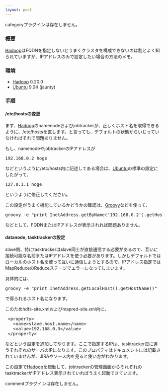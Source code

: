 ```yaml
---
layout: post
---
```

<p><span class="error">categoryプラグインは存在しません。</span></p>
<h3>概要</h3>
<p><a href="http://hadoop.apache.org/core/">Hadoop</a>はFQDNを指定しないとうまくクラスタを構成できないのは割とよく知られていますが、IPアドレスのみで設定したい場合の方法のメモ。</p>
<h3>環境</h3>
<ul>
<li><a href="http://hadoop.apache.org/core/">Hadoop</a> 0.20.0</li>
<li><a href="http://www.ubuntu.com/">Ubuntu</a> 9.04 (jaunty)</li>
</ul>
<h3>手順</h3>
<h4>/etc/hostsの変更</h4>
<p>まず、<a href="http://hadoop.apache.org/core/">Hadoop</a>のnamenodeおよびjobtrackerが、正しくホスト名を取得できるように、/etc/hostsを直します。と言っても、デフォルトの状態からいじっていなければそれで問題ありません。</p>
<p>もし、namenodeやjobtrackerのIPアドレスが</p>
<pre>192.168.0.2 hoge
</pre>
<p>などというように/etc/hosts内に記述してある場合は、<a href="http://www.ubuntu.com/">Ubuntu</a>の標準の設定にしたがって、</p>
<pre>127.0.1.1 hoge
</pre>
<p>というように修正してください。</p>
<p>この設定がうまく機能しているかどうかの確認は、<a href="http://groovy.codehaus.org/">Groovy</a>などを使って、</p>
<pre>groovy -e &quot;print InetAddress.getByName('192.168.0.2').getHostName()&quot;
</pre>
<p>などとして、FQDNまたはIPアドレスが表示されれば問題ありません。</p>
<h4>datanode, tasktrackerの設定</h4>
<p>slave側、特にtasktrackerはslave同士が直接通信する必要があるので、互いに接続可能な名前またはIPアドレスを使う必要があります。しかしデフォルトではローカルのホスト名を使って互いに通信しようとするので、IPアドレス指定ではMapReduceのReduceステージでエラーになってしまいます。</p>
<p>具体的には、</p>
<pre>groovy -e &quot;print InetAddress.getLocalHost().getHostName()&quot;
</pre>
<p>で得られるホスト名になります。</p>
<p>このためhdfs-site.xmlおよびmapred-site.xml内に、</p>
<pre> &lt;property&gt;
   &lt;name&gt;slave.host.name&lt;/name&gt;
   &lt;value&gt;192.168.0.3&lt;/value&gt;
 &lt;/property&gt;
</pre>
<p>などという設定を追加してやります。ここで指定するIPは、tasktracker毎に違うそれぞれのサーバのIPになります。このプロパティはドキュメントには記載されていませんが、JIRAやソース内を見ると使い方がわかります。</p>
<p>この設定で<a href="http://hadoop.apache.org/core/">Hadoop</a>を起動して、jobtrackerの管理画面からそれぞれのtasktrackerがIPアドレス表示されていればうまく起動できています。</p>
<p><span class="error">commentプラグインは存在しません。</span> </p>
